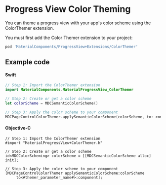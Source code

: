 <!--docs:
title: "Color Theming"
layout: detail
section: components
excerpt: "How to theme Progress View using the Material Design color system."
iconId: <#icon_id#>
path: /catalog/progress-indicators/progress-views/color-theming/
-->

# Progress View Color Theming

You can theme a progress view with your app's color scheme using the ColorThemer extension.

You must first add the Color Themer extension to your project:

``` bash
pod 'MaterialComponents/ProgressView+Extensions/ColorThemer'
```

## Example code

<!--<div class="material-code-render" markdown="1">-->
#### Swift
``` swift
// Step 1: Import the ColorThemer extension
import MaterialComponents.MaterialProgressView_ColorThemer

// Step 2: Create or get a color scheme
let colorScheme = MDCSemanticColorScheme()

// Step 3: Apply the color scheme to your component
MDCPageControlColorThemer.applySemanticColorScheme(colorScheme, to: component)
```

#### Objective-C

``` objc
// Step 1: Import the ColorThemer extension
#import "MaterialProgressView+ColorThemer.h"

// Step 2: Create or get a color scheme
id<MDCColorScheming> colorScheme = [[MDCSemanticColorScheme alloc] init];

// Step 3: Apply the color scheme to your component
[MDCPageControlColorThemer applySemanticColorScheme:colorScheme
     to<#themer_parameter_name#>:component];
```
<!--</div>-->
